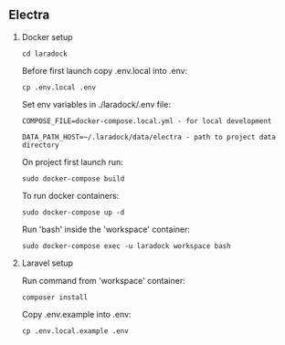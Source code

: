 ## Electra

1. Docker setup
    
    ```
    cd laradock
    ```
        
    Before first launch copy .env.local into .env:
    ```
    cp .env.local .env
    ```
    
    Set env variables in ./laradock/.env file: 
    ```
    COMPOSE_FILE=docker-compose.local.yml - for local development
   
    DATA_PATH_HOST=~/.laradock/data/electra - path to project data directory
    ```
    
    On project first launch run: 
    ```
    sudo docker-compose build
    ```
    
    To run docker containers:
    
    ```
    sudo docker-compose up -d
    ```
    
    Run 'bash' inside the 'workspace' container:
    
    ```
    sudo docker-compose exec -u laradock workspace bash
    ```

2. Laravel setup

    Run command from 'workspace' container:
    ```
    composer install
    ```    
    
    Copy .env.example into .env:
    ```
    cp .env.local.example .env
